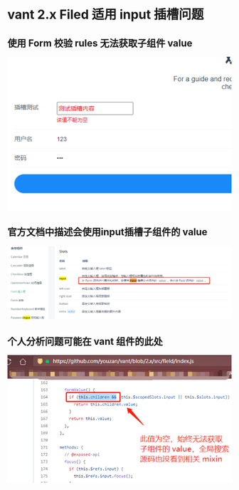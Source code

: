 # vant 2.x Filed 适用 input 插槽问题

## 使用 Form 校验 rules 无法获取子组件 value
<div>
    <img src='./01.png' />
</div>

## 官方文档中描述会使用input插槽子组件的 value
<div>
    <img src='./02.png' />
</div>

## 个人分析问题可能在 vant 组件的此处
<div>
    <img src='./03.png' />
</div>
